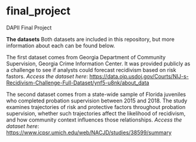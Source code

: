 # final_project
DAPII Final Project

**The datasets**
Both datasets are included in this repository, but more information about each can be found below.

The first dataset comes from Georgia Department of Community Supervision, Georgia Crime Information Center. It was provided publicly as a challenge to see if analysts could forecast recidivism based on risk fastors.
*Access the dataset here*: https://data.ojp.usdoj.gov/Courts/NIJ-s-Recidivism-Challenge-Full-Dataset/ynf5-u8nk/about_data

The second dataset comes from a state-wide sample of Florida juveniles who completed probation supervision between 2015 and 2018. The study examines trajectories of risk and protective factors throughout probation supervision, whether such trajectories affect the likelihood of recidivism, and how community context influences those relationships.
*Access the dataset here*: https://www.icpsr.umich.edu/web/NACJD/studies/38599/summary
